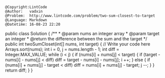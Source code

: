 ```
@Copyright:LintCode
@Author:   vadxin
@Problem:  http://www.lintcode.com/problem/two-sum-closest-to-target
@Language: Markdown
@Datetime: 16-08-23 22:20
```

public class Solution {
    /**
     * @param nums an integer array
     * @param target an integer
     * @return the difference between the sum and the target
     */
    public int twoSumCloset(int[] nums, int target) {
        // Write your code here
        Arrays.sort(nums);
        int i = 0, j = nums.length - 1;
        int diff = Integer.MAX_VALUE;
        while (i < j) {
            if (nums[i] + nums[j] < target) {
                if (target - nums[i] - nums[j] < diff)
                    diff = target - nums[i] - nums[j];
                i ++;
            } else {
                if (nums[i] + nums[j] - target < diff)
                    diff = nums[i] + nums[j] - target;
                j --;
            }
        }
        return diff;
    }
}